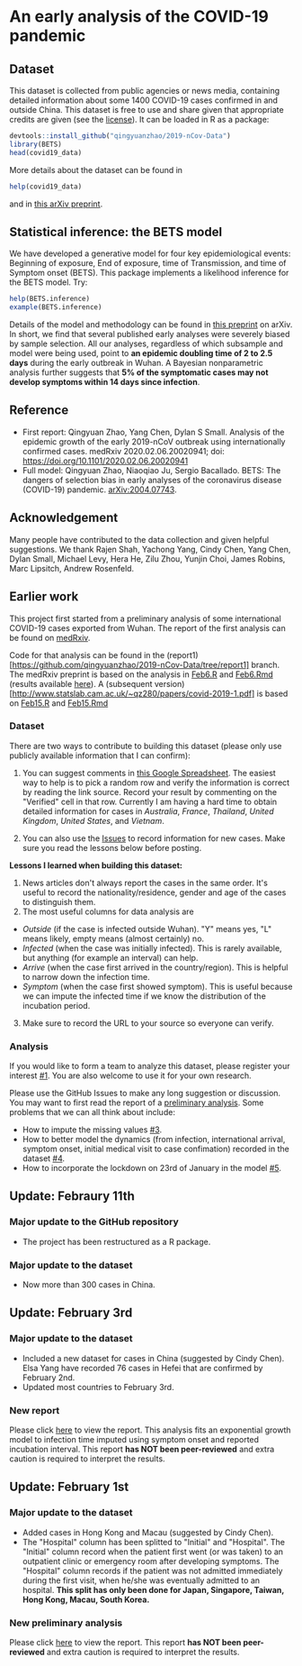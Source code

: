 # An early analysis of the COVID-19 pandemic

## Dataset

This dataset is collected from public agencies or news media, containing detailed information about some 1400 COVID-19 cases confirmed in and outside China. This dataset is free to use and share given that appropriate credits are given (see the [license](./LICENSE.md)). It can be loaded in R as a package:
```r
devtools::install_github("qingyuanzhao/2019-nCov-Data")
library(BETS)
head(covid19_data)
```
More details about the dataset can be found in
```r
help(covid19_data)
```
and in [this arXiv preprint](https://arxiv.org/abs/2004.07743).

## Statistical inference: the BETS model

We have developed a generative model for four key epidemiological events: Beginning of exposure, End of exposure, time of Transmission, and time of Symptom onset (BETS). This package implements a likelihood inference for the BETS model. Try:
```r
help(BETS.inference)
example(BETS.inference)
```
Details of the model and methodology can be found in [this preprint](https://arxiv.org/abs/2004.07743) on arXiv. In short, we find that several published early analyses were severely biased by sample selection. All our analyses, regardless of which subsample and model were being used, point to **an epidemic doubling time of 2 to 2.5 days** during the early outbreak in Wuhan. A Bayesian nonparametric analysis further suggests that **5% of the symptomatic cases may not develop symptoms within 14 days since infection**.

## Reference

- First report: Qingyuan Zhao, Yang Chen, Dylan S Small. Analysis of the epidemic growth of the early 2019-nCoV outbreak using internationally confirmed cases. medRxiv 2020.02.06.20020941; doi: https://doi.org/10.1101/2020.02.06.20020941
- Full model: Qingyuan Zhao, Niaoqiao Ju, Sergio Bacallado. BETS: The dangers of selection bias in early analyses of the coronavirus disease (COVID-19) pandemic. [arXiv:2004.07743](https://arxiv.org/abs/2004.07743).

## Acknowledgement

Many people have contributed to the data collection and given helpful suggestions. We thank Rajen Shah, Yachong Yang, Cindy Chen, Yang Chen, Dylan Small, Michael Levy, Hera He, Zilu Zhou, Yunjin Choi, James Robins, Marc Lipsitch, Andrew Rosenfeld.

## Earlier work

This project first started from a preliminary analysis of some international COVID-19 cases exported from Wuhan. The report of the first analysis can be found on [medRxiv](https://www.medrxiv.org/content/10.1101/2020.02.06.20020941v1). 

Code for that analysis can be found in the (report1)[https://github.com/qingyuanzhao/2019-nCov-Data/tree/report1] branch. The medRxiv preprint is based on the analysis in [Feb6.R](https://github.com/qingyuanzhao/2019-nCov-Data/blob/report1/1st-Report/Feb6.R) and [Feb6.Rmd](https://github.com/qingyuanzhao/2019-nCov-Data/blob/report1/1st-Report/Feb6.Rmd) (results available [here](https://htmlpreview.github.io/?https://github.com/qingyuanzhao/2019-nCov-Data/blob/report1/1st-Report/Feb6.html)). A (subsequent version)[http://www.statslab.cam.ac.uk/~qz280/papers/covid-2019-1.pdf] is based on [Feb15.R](https://github.com/qingyuanzhao/2019-nCov-Data/blob/report1/1st-Report/Feb15.R) and [Feb15.Rmd](https://github.com/qingyuanzhao/2019-nCov-Data/blob/report1/1st-Report/Feb15.Rmd)

### Dataset

There are two ways to contribute to building this dataset (please only use publicly available information that I can confirm):

1. You can suggest comments in [this Google Spreadsheet](https://docs.google.com/spreadsheets/d/1H4MzVxkug2txyzkiDJsGVKB04YveYcsHg9ijuer8clE/edit?usp=sharing). The easiest way to help is to pick a random row and verify the information is correct by reading the link source. Record your result by commenting on the "Verified" cell in that row. Currently I am having a hard time to obtain detailed information for cases in *Australia*, *France*, *Thailand*, *United Kingdom*, *United States*, and *Vietnam*.

2. You can also use the [Issues](https://github.com/qingyuanzhao/2019-nCov-Data/issues) to record information for new cases. Make sure you read the lessons below before posting.

**Lessons I learned when building this dataset:**
1. News articles don't always report the cases in the same order. It's useful to record the nationality/residence, gender and age of the cases to distinguish them.
2. The most useful columns for data analysis are
  - *Outside* (if the case is infected outside Wuhan). "Y" means yes, "L" means likely, empty means (almost certainly) no.
  - *Infected* (when the case was initially infected). This is rarely available, but anything (for example an interval) can help.
  - *Arrive* (when the case first arrived in the country/region). This is helpful to narrow down the infection time.
  - *Symptom* (when the case first showed symptom). This is useful because we can impute the infected time if we know the distribution of the incubation period.
3. Make sure to record the URL to your source so everyone can verify.

### Analysis

If you would like to form a team to analyze this dataset, please register your interest [#1](https://github.com/qingyuanzhao/2019-nCov-Data/issues/1). You are also welcome to use it for your own research.

Please use the GitHub Issues to make any long suggestion or discussion. You may want to first read the report of a [preliminary analysis](https://htmlpreview.github.io/?https://github.com/qingyuanzhao/2019-nCov-Data/blob/master/Feb1.html). Some problems that we can all think about include:
- How to impute the missing values [#3](https://github.com/qingyuanzhao/2019-nCov-Data/issues/3).
- How to better model the dynamics (from infection, international arrival, symptom onset, initial medical visit to case confimation) recorded in the dataset [#4](https://github.com/qingyuanzhao/2019-nCov-Data/issues/4).
- How to incorporate the lockdown on 23rd of January in the model [#5](https://github.com/qingyuanzhao/2019-nCov-Data/issues/5).

## Update: Febraury 11th

### Major update to the GitHub repository

- The project has been restructured as a R package.

### Major update to the dataset

- Now more than 300 cases in China.

## Update: February 3rd

### Major update to the dataset

- Included a new dataset for cases in China (suggested by Cindy Chen). Elsa Yang have recorded 76 cases in Hefei that are confirmed by February 2nd.
- Updated most countries to February 3rd.

### New report

Please click [here](https://htmlpreview.github.io/?https://github.com/qingyuanzhao/2019-nCov-Data/blob/master/1st-Report/Feb3.html) to view the report. This analysis fits an exponential growth model to infection time imputed using symptom onset and reported incubation interval. This report **has NOT been peer-reviewed** and extra caution is required to interpret the results.


## Update: February 1st

### Major update to the dataset

- Added cases in Hong Kong and Macau (suggested by Cindy Chen).
- The "Hospital" column has been splitted to "Initial" and "Hospital". The "Initial" column record when the patient first went (or was taken) to an outpatient clinic or emergency room after developing symptoms. The "Hospital" column records if the patient was not admitted immediately during the first visit, when he/she was eventually admitted to an hospital. **This split has only been done for Japan, Singapore, Taiwan, Hong Kong, Macau, South Korea.**

### New preliminary analysis

Please click [here](https://htmlpreview.github.io/?https://github.com/qingyuanzhao/2019-nCov-Data/blob/master/1st-Report/Feb1.html) to view the report. This report **has NOT been peer-reviewed** and extra caution is required to interpret the results.
